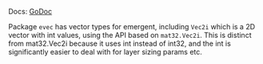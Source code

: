 Docs: [GoDoc](https://pkg.go.dev/github.com/emer/emergent/evec)

Package `evec` has vector types for emergent, including `Vec2i` which is a 2D vector with int values, using the API based on `mat32.Vec2i`. This is distinct from mat32.Vec2i because it uses int instead of int32, and the int is significantly easier to deal with for layer sizing params etc.


